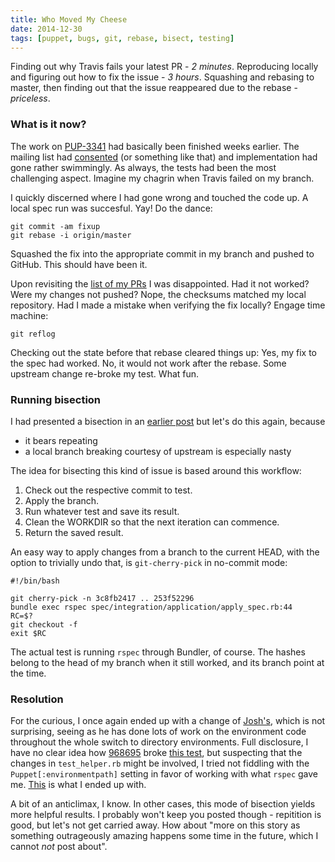 ```yaml
---
title: Who Moved My Cheese
date: 2014-12-30
tags: [puppet, bugs, git, rebase, bisect, testing]
---
```


Finding out why Travis fails your latest PR - *2 minutes*. Reproducing locally
and figuring out how to fix the issue - *3 hours*. Squashing and rebasing to
master, then finding out that the issue reappeared due to the rebase - *priceless*.

### What is it now?

The work on [PUP-3341](https://tickets.puppetlabs.com/browse/PUP-3341)
had basically been finished weeks earlier. The mailing list had
[consented](https://groups.google.com/d/msgid/puppet-dev/5467E757.2050904%40Alumni.TU-Berlin.de)
(or something like that) and implementation had gone rather swimmingly.
As always, the tests had been the most challenging aspect. Imagine my
chagrin when Travis failed on my branch.

I quickly discerned where I had gone wrong and touched the code up. A local
spec run was succesful. Yay! Do the dance:

```
git commit -am fixup
git rebase -i origin/master
```

Squashed the fix into the appropriate commit in my branch and pushed to
GitHub. This should have been it.

Upon revisiting the [list of my PRs](https://github.com/puppetlabs/puppet/pulls/ffrank)
I was disappointed. Had it not worked? Were my changes not pushed? Nope, the checksums
matched my local repository. Had I made a mistake when verifying the fix locally?
Engage time machine:

```
git reflog
```

Checking out the state before that rebase cleared things up: Yes, my fix to the spec
had worked. No, it would not work after the rebase. Some upstream change re-broke
my test. What fun.

### Running bisection

I had presented a bisection in an [earlier post](/post/2014-09-26-applying-external-nodes/)
but let's do this again, because

* it bears repeating
* a local branch breaking courtesy of upstream is especially nasty

The idea for bisecting this kind of issue is based around this workflow:

1. Check out the respective commit to test.
2. Apply the branch.
3. Run whatever test and save its result.
4. Clean the WORKDIR so that the next iteration can commence.
5. Return the saved result.

An easy way to apply changes from a branch to the current HEAD,
with the option to trivially undo that, is `git-cherry-pick` in no-commit mode:

```
#!/bin/bash

git cherry-pick -n 3c8fb2417 .. 253f52296
bundle exec rspec spec/integration/application/apply_spec.rb:44
RC=$?
git checkout -f
exit $RC
```

The actual test is running `rspec` through Bundler, of course. The hashes
belong to the head of my branch when it still worked, and its branch point
at the time.

### Resolution

For the curious, I once again ended up with a change of [Josh's](https://github.com/jpartlow),
which is not surprising, seeing as he has done lots of work on the environment
code throughout the whole switch to directory environments. Full disclosure,
I have no clear idea how [968695](https://github.com/puppetlabs/puppet/commit/96869598009e1e39b122e65284006a428f91d97c)
broke [this test](persona://github.com/ffrank/puppet/blob/6c3ab52c20f2777d2ee6138e4c786405c5560f9c/spec/integration/application/apply_spec.rb#L44-70),
but suspecting that the changes in `test_helper.rb` might be involved, I tried
not fiddling with the `Puppet[:environmentpath]` setting in favor of working
with what `rspec` gave me. [This](https://github.com/ffrank/puppet/blob/b161fb21731701e5485dbbbd4f7678ecb7481009/spec/integration/application/apply_spec.rb#L44-67) is what I ended up with.

A bit of an anticlimax, I know. In other cases, this mode of bisection yields
more helpful results. I probably won't keep you posted though - repitition
is good, but let's not get carried away. How about "more on this story as
something outrageously amazing happens some time in the future, which I cannot
*not* post about".
